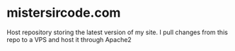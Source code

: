 # mistersircode.com

Host repository storing the latest version of my site. I pull changes from this repo to a VPS and host it through Apache2
